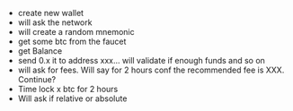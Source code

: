 * create new wallet
* will ask the network
* will create a random mnemonic
* get some btc from the faucet
* get Balance
* send 0.x it to address xxx... will validate if enough funds and so on
* will ask for fees. Will say for 2 hours conf the recommended fee is XXX. Continue?
* Time lock x btc for 2 hours
* Will ask if relative or absolute
